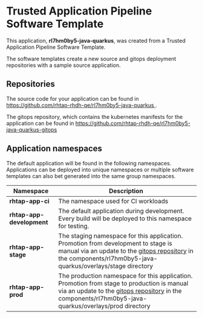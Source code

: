 # Trusted Application Pipeline Software Template

This application, **rl7hm0by5-java-quarkus**, was created from a Trusted Application Pipeline Software Template.

The software templates create a new source and gitops deployment repositories with a sample source application. 

## Repositories

The source code for your application can be found in [https://github.com/rhtap-rhdh-qe/rl7hm0by5-java-quarkus ](https://github.com/rhtap-rhdh-qe/rl7hm0by5-java-quarkus ).
 
The gitops repository, which contains the kubernetes manifests for the application can be found in 
[https://github.com/rhtap-rhdh-qe/rl7hm0by5-java-quarkus-gitops ](https://github.com/rhtap-rhdh-qe/rl7hm0by5-java-quarkus-gitops ) 

## Application namespaces 

The default application will be found in the following namespaces. Applications can be deployed into unique namespaces or multiple software templates can also bet generated into the same group namespaces.  

|  Namespace   |  Description   |  
| -------- | -------- |
| **rhtap-app-ci** | The namespace used for CI workloads |
| **rhtap-app-development** | The default application during development. Every build will be deployed to this namespace for testing. |
| **rhtap-app-stage** | The staging namespace for this application. Promotion from development to stage is manual via an update to the [gitops repository](https://github.com/rhtap-rhdh-qe/rl7hm0by5-java-quarkus-gitops ) in the components/rl7hm0by5-java-quarkus/overlays/stage directory |
| **rhtap-app-prod** | The production namespace for this application. Promotion from stage to production is manual via an update to the [gitops repository](https://github.com/rhtap-rhdh-qe/rl7hm0by5-java-quarkus-gitops ) in the components/rl7hm0by5-java-quarkus/overlays/prod directory |